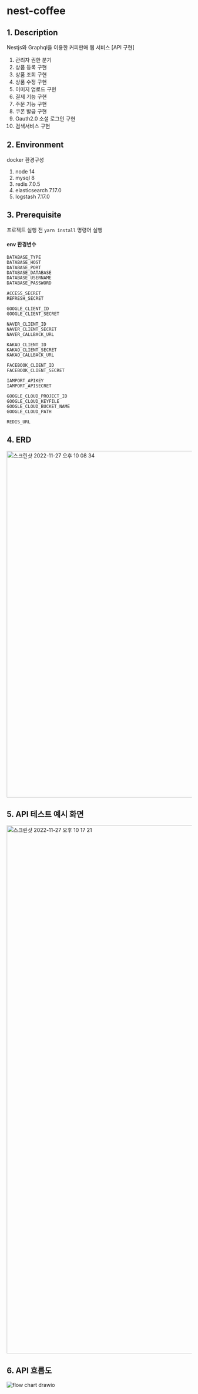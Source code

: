 # nest-coffee


## 1. Description
Nestjs와 Graphql을 이용한 커피판매 웹 서비스 [API 구현]
1. 관리자 권한 분기
2. 상품 등록 구현
3. 상품 조회 구현
4. 상품 수정 구현
5. 이미지 업로드 구현
6. 결제 기능 구현
7. 주문 기능 구현
8. 쿠폰 발급 구현
9. Oauth2.0 소셜 로그인 구현
10. 검색서비스 구현

## 2. Environment
docker 환경구성
1. node 14
2. mysql 8
3. redis 7.0.5
4. elasticsearch 7.17.0
5. logstash 7.17.0

## 3. Prerequisite
프로젝트 실행 전  `yarn install`  명령어 실행
#### env 환경변수
```
DATABASE_TYPE
DATABASE_HOST
DATABASE_PORT
DATABASE_DATABASE
DATABASE_USERNAME
DATABASE_PASSWORD

ACCESS_SECRET
REFRESH_SECRET

GOOGLE_CLIENT_ID
GOOGLE_CLIENT_SECRET

NAVER_CLIENT_ID
NAVER_CLIENT_SECRET
NAVER_CALLBACK_URL

KAKAO_CLIENT_ID
KAKAO_CLIENT_SECRET
KAKAO_CALLBACK_URL

FACEBOOK_CLIENT_ID
FACEBOOK_CLIENT_SECRET

IAMPORT_APIKEY
IAMPORT_APISECRET

GOOGLE_CLOUD_PROJECT_ID
GOOGLE_CLOUD_KEYFILE
GOOGLE_CLOUD_BUCKET_NAME
GOOGLE_CLOUD_PATH

REDIS_URL
```


## 4. ERD
<img width="943" alt="스크린샷 2022-11-27 오후 10 08 34" src="https://user-images.githubusercontent.com/68360133/204136994-db4eb6d0-55d9-4d47-9477-18e1bc23ddda.png">

## 5. API 테스트 예시 화면
<img width="1437" alt="스크린샷 2022-11-27 오후 10 17 21" src="https://user-images.githubusercontent.com/68360133/204137324-bb0c4536-1014-4405-a99f-7fe591366c20.png">

## 6. API 흐름도
![flow chart drawio](https://user-images.githubusercontent.com/68360133/204139063-01060973-30cb-4dbd-86d0-09d64e803c22.png)

